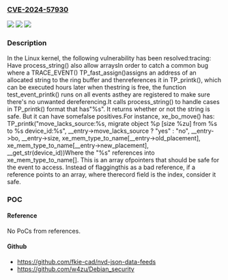 ### [CVE-2024-57930](https://cve.mitre.org/cgi-bin/cvename.cgi?name=CVE-2024-57930)
![](https://img.shields.io/static/v1?label=Product&message=Linux&color=blue)
![](https://img.shields.io/static/v1?label=Version&message=85d7635d54d75a2589f28583dc17feedc3aa4ad6%3C%203bcdc9039a6e9e6e47ed689a37b8d57894a3c571%20&color=brighgreen)
![](https://img.shields.io/static/v1?label=Vulnerability&message=n%2Fa&color=brighgreen)

### Description

In the Linux kernel, the following vulnerability has been resolved:tracing: Have process_string() also allow arraysIn order to catch a common bug where a TRACE_EVENT() TP_fast_assign()assigns an address of an allocated string to the ring buffer and thenreferences it in TP_printk(), which can be executed hours later when thestring is free, the function test_event_printk() runs on all events asthey are registered to make sure there's no unwanted dereferencing.It calls process_string() to handle cases in TP_printk() format that has"%s". It returns whether or not the string is safe. But it can have somefalse positives.For instance, xe_bo_move() has: TP_printk("move_lacks_source:%s, migrate object %p [size %zu] from %s to %s device_id:%s",            __entry->move_lacks_source ? "yes" : "no", __entry->bo, __entry->size,            xe_mem_type_to_name[__entry->old_placement],            xe_mem_type_to_name[__entry->new_placement], __get_str(device_id))Where the "%s" references into xe_mem_type_to_name[]. This is an array ofpointers that should be safe for the event to access. Instead of flaggingthis as a bad reference, if a reference points to an array, where therecord field is the index, consider it safe.

### POC

#### Reference
No PoCs from references.

#### Github
- https://github.com/fkie-cad/nvd-json-data-feeds
- https://github.com/w4zu/Debian_security

